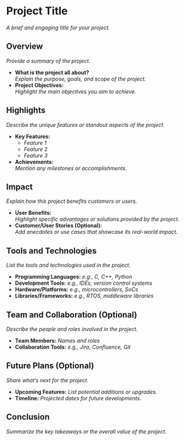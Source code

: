 # Project Title
_A brief and engaging title for your project._

## Overview
_Provide a summary of the project._
- **What is the project all about?**  
  _Explain the purpose, goals, and scope of the project._
- **Project Objectives:**  
  _Highlight the main objectives you aim to achieve._

## Highlights
_Describe the unique features or standout aspects of the project._
- **Key Features:**  
  - _Feature 1_
  - _Feature 2_
  - _Feature 3_
- **Achievements:**  
  _Mention any milestones or accomplishments._

## Impact
_Explain how this project benefits customers or users._
- **User Benefits:**  
  _Highlight specific advantages or solutions provided by the project._
- **Customer/User Stories (Optional):**  
  _Add anecdotes or use cases that showcase its real-world impact._

## Tools and Technologies
_List the tools and technologies used in the project._
- **Programming Languages:** _e.g., C, C++, Python_
- **Development Tools:** _e.g., IDEs, version control systems_
- **Hardware/Platforms:** _e.g., microcontrollers, SoCs_
- **Libraries/Frameworks:** _e.g., RTOS, middleware libraries_

## Team and Collaboration (Optional)
_Describe the people and roles involved in the project._
- **Team Members:** _Names and roles_
- **Collaboration Tools:** _e.g., Jira, Confluence, Git_

## Future Plans (Optional)
_Share what’s next for the project._
- **Upcoming Features:** _List potential additions or upgrades._
- **Timeline:** _Projected dates for future developments._

## Conclusion
_Summarize the key takeaways or the overall value of the project._